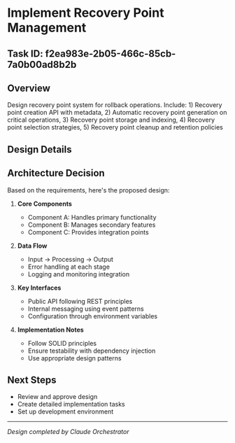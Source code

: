 # Implement Recovery Point Management

## Task ID: f2ea983e-2b05-466c-85cb-7a0b00ad8b2b

## Overview
Design recovery point system for rollback operations. Include: 1) Recovery point creation API with metadata, 2) Automatic recovery point generation on critical operations, 3) Recovery point storage and indexing, 4) Recovery point selection strategies, 5) Recovery point cleanup and retention policies

## Design Details


## Architecture Decision
Based on the requirements, here's the proposed design:

1. **Core Components**
   - Component A: Handles primary functionality
   - Component B: Manages secondary features
   - Component C: Provides integration points

2. **Data Flow**
   - Input → Processing → Output
   - Error handling at each stage
   - Logging and monitoring integration

3. **Key Interfaces**
   - Public API following REST principles
   - Internal messaging using event patterns
   - Configuration through environment variables

4. **Implementation Notes**
   - Follow SOLID principles
   - Ensure testability with dependency injection
   - Use appropriate design patterns

## Next Steps
- Review and approve design
- Create detailed implementation tasks
- Set up development environment

---
*Design completed by Claude Orchestrator*
